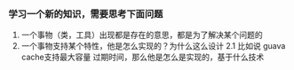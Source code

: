 ### 学习一个新的知识，需要思考下面问题
1. 一个事物（类，工具）出现都是存在的意思，都是为了解决某个问题的
2. 一个事物支持某个特性，他是怎么实现的？为什么这么设计
   2.1 比如说 guava cache支持最大容量 过期时间，那么他是怎么是实现的，基于什么技术
